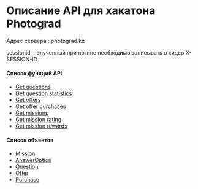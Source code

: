 # Описание API для хакатона Photograd

Адрес сервера : photograd.kz

sessionid, полученный при логине необходимо записывать в хидер X-SESSION-ID


#### Список функций API

* [Get questions](./GetQuestions.md)
* [Get question statistics](./GetQuestionStatistics.md)
* [Get offers](./GetOffers.md)
* [Get offer purchases](./GetOfferPurchases.md)
* [Get missions](./GetMissions.md)
* [Get mission rating](./GetMissionRating.md)
* [Get mission rewards](./GetMissionRewards.md)

#### Список объектов
* [Mission](./Mission.md)
* [AnswerOption](./AnswerOption.md)
* [Question](./Question.md)
* [Offer](./Offer.md)
* [Purchase](./Purchase.md)
